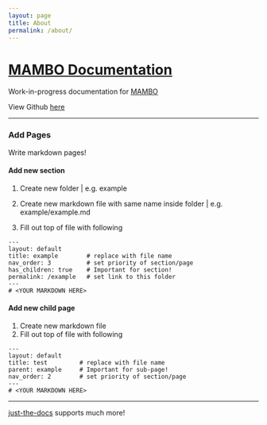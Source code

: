 ```yaml
---
layout: page
title: About
permalink: /about/
---
```


# [MAMBO Documentation](https://alphadaze.github.io/mambo-docs/)

Work-in-progress documentation for [MAMBO](https://github.com/beehive-lab/mambo)

View Github [here](https://github.com/AlphaDaze/mambo-docs/)
___

### Add Pages
Write markdown pages!

#### Add new section
1. Create new folder | e.g. example

2. Create new markdown file with same name inside folder | e.g. example/example.md

3. Fill out top of file with following

  ```
  ---
  layout: default
  title: example        # replace with file name
  nav_order: 3          # set priority of section/page
  has_children: true    # Important for section!
  permalink: /example   # set link to this folder
  ---
  # <YOUR MARKDOWN HERE>
  ```

#### Add new child page
1. Create new markdown file
2. Fill out top of file with following

  ```
  ---
  layout: default
  title: test         # replace with file name
  parent: example     # Important for sub-page!
  nav_order: 2        # set priority of section/page
  ---
  # <YOUR MARKDOWN HERE>
  ```

___

[just-the-docs](https://just-the-docs.com/) supports much more!